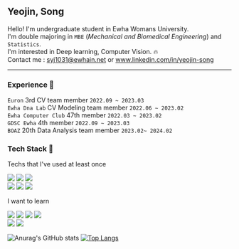 
## Yeojin, Song
Hello! I'm undergraduate student in Ewha Womans University.  
I'm double majoring in  `MBE` (_Mechanical and Biomedical Engineering_) and `Statistics`.  
I'm interested in Deep learning, Computer Vision. :fire:  
Contact me : syj1031@ewhain.net or www.linkedin.com/in/yeojin-song

***
### Experience :runner:
`Euron` 3rd CV team member `2022.09 ~ 2023.03`   
`Ewha Dna Lab` CV Modeling team member `2022.06 ~ 2023.02`  
`Ewha Computer Club` 47th member `2022.03 ~ 2023.02`  
`GDSC Ewha` 4th member `2022.09 ~ 2023.03`  
`BOAZ` 20th Data Analysis team member `2023.02~ 2024.02`

### Tech Stack :muscle:

Techs that I've used at least once  

<img src="https://img.shields.io/badge/Python-3766AB?style=flat-square&logo=Python&logoColor=white"/></a>
<img src="https://img.shields.io/badge/C-A8B9CC?style=flat-square&logo=C&logoColor=white"/>
<img src="https://img.shields.io/badge/MySQL-4479A1?style=flat-square&logo=MySQL&logoColor=white"/>  
<img src="https://img.shields.io/badge/TensorFlow-FF6F00?style=flat-square&logo=TensorFlow&logoColor=white">
<img src="https://img.shields.io/badge/Keras-D00000?style=flat-square&logo=Keras&logoColor=white">
<img src="https://img.shields.io/badge/PyTorch-EE4C2C?style=flat-square&logo=PyTorch&logoColor=white">

I want to learn

<img src="https://img.shields.io/badge/C++-00599C?style=flat-square&logo=C%2B%2B&logoColor=white"/></a>
<img src="https://img.shields.io/badge/Java-007396?style=flat-square&logo=Java&logoColor=white"/>
<img src="https://img.shields.io/badge/AWS-232F3E?style=flat-square&logo=Amazon AWS&logoColor=white"/>
<img src="https://img.shields.io/badge/Spring-6DB33F?style=flat-square&logo=Spring&logoColor=white"/>  
<img src="https://img.shields.io/badge/OpenCV-5C3EE8?style=flat-square&logo=OpenCV&logoColor=white"/>
<img src="https://img.shields.io/badge/MongoDB-47A248?style=flat-square&logo=MongoDB&logoColor=white"/>

![Anurag's GitHub stats](https://github-readme-stats.vercel.app/api?username=YeoJins&show_icons=true&theme=vue)
[![Top Langs](https://github-readme-stats.vercel.app/api/top-langs/?username=YeoJins&layout=compact)](https://github.com/anuraghazra/github-readme-stats)
